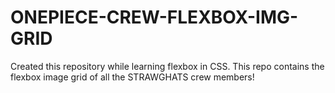 # ONEPIECE-CREW-FLEXBOX-IMG-GRID

Created this repository while learning flexbox in CSS.
This repo contains the flexbox image grid of all the STRAWGHATS crew members!
